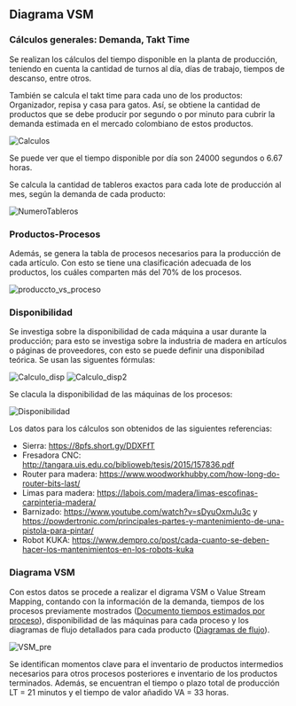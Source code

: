 ## Diagrama VSM

### Cálculos generales: Demanda, Takt Time
Se realizan los cálculos del tiempo disponible en la planta de producción, teniendo en cuenta la cantidad de turnos al día, días de trabajo, tiempos de descanso,
entre otros.

También se calcula el takt time para cada uno de los productos: Organizador, repisa y casa para gatos. Así, se obtiene la cantidad de productos que se debe producir
por segundo o por minuto para cubrir la demanda estimada en el mercado colombiano de estos productos. 

![Calculos](https://user-images.githubusercontent.com/51938754/230691697-0f82631b-dcce-405e-82ae-85dad9f12245.png)

Se puede ver que el tiempo disponible por día son 24000 segundos o 6.67 horas.

Se calcula la cantidad de tableros exactos para cada lote de producción al mes, según la demanda de cada producto:

![NumeroTableros](https://user-images.githubusercontent.com/51938754/230692590-c8916630-6b21-40fe-86b9-e20f1e7cb020.png)

### Productos-Procesos

Además, se genera la tabla de procesos necesarios para la producción de cada artículo. Con esto se tiene una clasificación adecuada de los productos, los cuáles comparten más del 70% de los procesos.

![produccto_vs_proceso](https://user-images.githubusercontent.com/51938754/226518361-1c0c5f2e-a1e2-4b46-80cf-7d6cd1823fff.PNG)

### Disponibilidad

Se investiga sobre la disponibilidad de cada máquina a usar durante la producción; para esto se investiga sobre la industria de madera en artículos o páginas de proveedores, con esto se puede definir una disponibilad teórica. Se usan las siguentes fórmulas:

![Calculo_disp](https://user-images.githubusercontent.com/51938754/230692239-24cb158a-c74a-4fbd-8fa8-2ab3f51efd6d.png)
![Calculo_disp2](https://user-images.githubusercontent.com/51938754/230692397-2d760233-81d1-40d6-99c9-458487e1455c.png)

Se clacula la disponibilidad de las máquinas de los procesos:

![Disponibilidad](https://user-images.githubusercontent.com/51938754/230693694-890f05e5-9872-4e21-ac8a-74e5c22a5f77.png)

Los datos para los cálculos son obtenidos de las siguientes referencias:

* Sierra: https://8pfs.short.gy/DDXFfT
* Fresadora CNC: http://tangara.uis.edu.co/biblioweb/tesis/2015/157836.pdf
* Router para madera: https://www.woodworkhubby.com/how-long-do-router-bits-last/
* Limas para madera: https://labois.com/madera/limas-escofinas-carpinteria-madera/
* Barnizado: https://www.youtube.com/watch?v=sDyuOxmJu3c y https://powdertronic.com/principales-partes-y-mantenimiento-de-una-pistola-para-pintar/
* Robot KUKA: https://www.dempro.co/post/cada-cuanto-se-deben-hacer-los-mantenimientos-en-los-robots-kuka

### Diagrama VSM

Con estos datos se procede a realizar el digrama VSM o Value Stream Mapping, contando con la información de la demanda, tiempos de los procesos previamente mostrados 
([Documento tiempos estimados por proceso](https://github.com/PurpleWood-APM/Documentacion-Proyecto/blob/main/gestion-produccion/TiemposEstimadosProduccion.md)), disponibilidad de las máquinas para cada proceso y los diagramas de flujo detallados para cada producto ([Diagramas de flujo](https://github.com/PurpleWood-APM/Documentacion-Proyecto/tree/main/gestion-produccion/esquemas-SeleccionDeProductos)).

![VSM_pre](https://user-images.githubusercontent.com/51938754/230695004-af738ec9-b37b-4e4b-9a45-6a32f478716d.png)

Se identifican momentos clave para el inventario de productos intermedios necesarios para otros procesos posteriores e inventario de los productos terminados. Además,
se encuentran el tiempo o plazo total de producción LT = 21 minutos y el tiempo de valor añadido VA = 33 horas.
